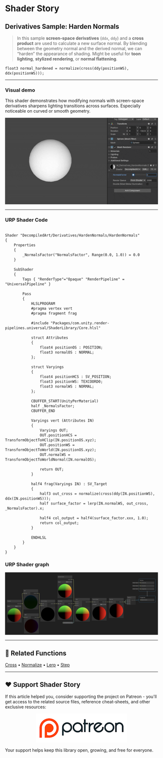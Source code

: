 # Shader Story

## Derivatives Sample: Harden Normals

> In this sample **screen-space derivatives** (`ddx`, `ddy`) and a **cross product** are used to calculate a new surface normal.
> By blending between the geometry normal and the derived normal, we can “harden” the appearance of shading. Might be useful for **toon lighting**, **stylized rendering**, or **normal flattening**.

```hlsl
float3 normal_hardened = normalize(cross(ddy(positionWS), ddx(positionWS)));
```
---

### Visual demo
This shader demonstrates how modifying normals with screen-space derivatives sharpens lighting transitions across surfaces. Especially noticeable on curved or smooth geometry.

<p align="center">
<img src="https://github.com/DeGGeD/ShaderStory/blob/main/Resources/Images/Chapters/Derivatives/DA_Derivatives_HardenNormals_Demo_01.gif" alt="Shader Story: Derivatives - HardenNormals" title="Shader Story: Derivatives - HardenNormals">
</p>

---
### URP Shader Code

```hlsl

Shader "DecompiledArt/Derivatives/HardenNormals/HardenNormals"
{
    Properties
    {
        _NormalsFactor("NormalsFactor", Range(0.0, 1.0)) = 0.0
    }

    SubShader
    {
        Tags { "RenderType"="Opaque" "RenderPipeline" = "UniversalPipeline" }

        Pass
        {
            HLSLPROGRAM
            #pragma vertex vert
            #pragma fragment frag

            #include "Packages/com.unity.render-pipelines.universal/ShaderLibrary/Core.hlsl"

            struct Attributes
            {
                float4 positionOS : POSITION;
                float3 normalOS : NORMAL;
            };

            struct Varyings
            {
                float4 positionHCS : SV_POSITION;
                float3 positionWS: TEXCOORD0;
                float3 normalWS : NORMAL;
            };

            CBUFFER_START(UnityPerMaterial)
            half _NormalsFactor;
            CBUFFER_END

            Varyings vert (Attributes IN)
            {
                Varyings OUT;
                OUT.positionHCS = TransformObjectToHClip(IN.positionOS.xyz);
                OUT.positionWS = TransformObjectToWorld(IN.positionOS.xyz);
                OUT.normalWS = TransformObjectToWorldNormal(IN.normalOS);
                
                return OUT;
            }

            half4 frag(Varyings IN) : SV_Target
            {
                half3 out_cross = normalize(cross(ddy(IN.positionWS), ddx(IN.positionWS)));
                half surface_factor = lerp(IN.normalWS, out_cross, _NormalsFactor).x;

                half4 col_output = half4(surface_factor.xxx, 1.0);
                return col_output;
            }

            ENDHLSL
        }
    }
}

```

### URP Shader graph
<p align="center">
<img src="https://github.com/DeGGeD/ShaderStory/blob/main/Resources/Images/Chapters/Derivatives/DA_Derivatives_HardenNormals_Graph_01.png" alt="Shader Story: Derivatives - HardenNormals" title="Shader Story: Derivatives - HardenNormals">
</p>

---

## 🔗 Related Functions

[Cross](https://github.com/DeGGeD/ShaderStory/blob/main/Chapters/CommonFunctions/Cross.md) • [Normalize](https://github.com/DeGGeD/ShaderStory/blob/main/Chapters/CommonFunctions/Normalize.md) • [Lerp](https://github.com/DeGGeD/ShaderStory/blob/main/Chapters/CommonFunctions/Lerp.md) • [Step](https://github.com/DeGGeD/ShaderStory/blob/main/Chapters/CommonFunctions/Step.md)

---

## ❤️ Support Shader Story

If this article helped you, consider supporting the project on Patreon - you'll get access to the related source files, reference cheat-sheets, and other exclusive resources:

<p align="center">
  <a href="https://www.patreon.com/decompiled_art" target="_blank">
    <img src="https://github.com/DeGGeD/ShaderStory/blob/main/Resources/Images/Github/ShaderStory_Github_Patreon.jpg" alt="DecompiledArt on Patreon">
  </a>
</p>

Your support helps keep this library open, growing, and free for everyone.
